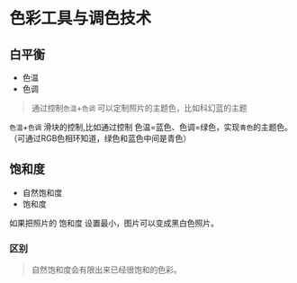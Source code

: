 # 色彩工具与调色技术

## 白平衡

- 色温
- 色调

> 通过控制`色温`+`色调` 可以定制照片的主题色，比如科幻蓝的主题

`色温`+`色调` 滑块的控制,比如通过控制 色温=蓝色、色调=绿色，实现`青色`的主题色。（可通过RGB色相环知道，绿色和蓝色中间是青色）

## 饱和度

- 自然饱和度
- 饱和度

如果把照片的 饱和度 设置最小，图片可以变成黑白色照片。

### 区别

> 自然饱和度会有限出来已经很饱和的色彩。
